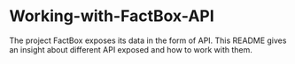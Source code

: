 # Working-with-FactBox-API
The project FactBox exposes its data in the form of API. This README gives an insight about different API exposed and how to work with them.
